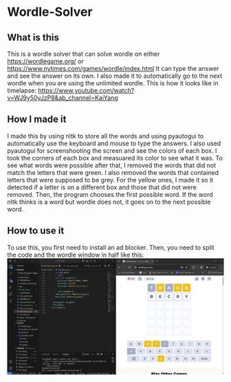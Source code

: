 # Wordle-Solver

## What is this
This is a wordle solver that can solve wordle on either https://wordlegame.org/ or https://www.nytimes.com/games/wordle/index.html
It can type the answer and see the answer on its own.
I also made it to  automatically go to the next wordle when you are using the unlimited wordle. 
This is how it looks like in timelapse: 
https://www.youtube.com/watch?v=WJ9y50yJzP8&ab_channel=KaiYang

## How I made it
I made this by using nltk to store all the words and using pyautogui to automatically use the keyboard and mouse to type the answers. I also used pyautogui for screenshooting the screen and see the colors of each box. I took the corners of each box and measuared its color to see what it was. To see what words were possible after that, I removed the words that did not match the letters that were green. I also removed the words that contained letters that were supposed to be grey. For the yellow ones, I made it so it detected if a letter is on a different box and those that did not were removed. Then, the program chooses the first possible word. If the word nltk thinks is a word but wordle does not, it goes on to the next possible word.

## How to use it
To use this, you first need to install an ad blocker. Then, you need to split the code and the wordle window in half like this: 
![Wordle screen on one half and code on the other](Wordle_solver.png?raw=true)
